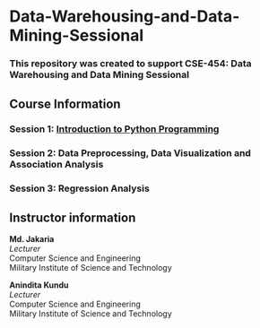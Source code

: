 # Data-Warehousing-and-Data-Mining-Sessional
### This repository was created to support CSE-454: Data Warehousing and Data Mining Sessional 

## Course Information
### Session 1: [Introduction to Python Programming](https://github.com/jakariamd/Data-Warehousing-and-Data-Mining-Sessional/tree/master/Session%201)
### Session 2: Data Preprocessing, Data Visualization and Association Analysis
### Session 3: Regression Analysis


## Instructor information 
**Md. Jakaria** \
*Lecturer* \
Computer Science and Engineering \
Military Institute of Science and Technology 

**Anindita Kundu** \
*Lecturer* \
Computer Science and Engineering \
Military Institute of Science and Technology 
